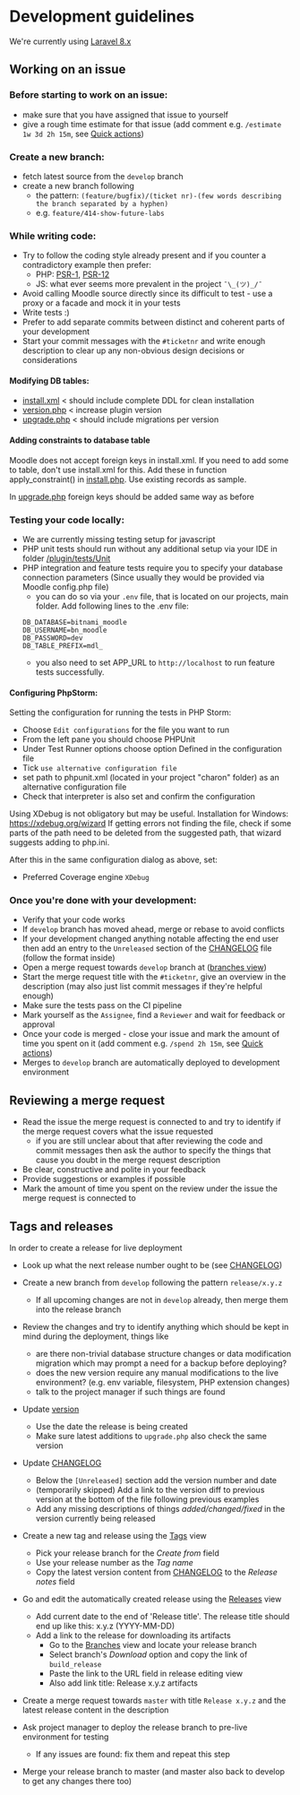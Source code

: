 # Development guidelines

We're currently using [Laravel 8.x](https://laravel.com/docs/8.x/releases)

## Working on an issue

### Before starting to work on an issue:

- make sure that you have assigned that issue to yourself
- give a rough time estimate for that issue (add comment e.g. `/estimate 1w 3d 2h 15m`, see [Quick actions](https://gitlab.cs.ttu.ee/help/user/project/quick_actions))

### Create a new branch:

- fetch latest source from the `develop` branch
- create a new branch following
  - the pattern: `(feature/bugfix)/(ticket nr)-(few words describing the branch separated by a hyphen)`
  - e.g. `feature/414-show-future-labs`
  
### While writing code:

- Try to follow the coding style already present and if you counter a contradictory example then prefer:
  - PHP: [PSR-1](https://www.php-fig.org/psr/psr-1/), [PSR-12](https://www.php-fig.org/psr/psr-12/)
  - JS: what ever seems more prevalent in the project `¯\_(ツ)_/¯`
- Avoid calling Moodle source directly since its difficult to test - use a proxy or a facade and mock it in your tests
- Write tests :)
- Prefer to add separate commits between distinct and coherent parts of your development
- Start your commit messages with the `#ticketnr` and write enough description to clear up any non-obvious design decisions or considerations

#### Modifying DB tables:

- [install.xml](/db/install.xml) < should include complete DDL for clean installation
- [version.php](/version.php) < increase plugin version
- [upgrade.php](/db/upgrade.php) < should include migrations per version

#### Adding constraints to database table

Moodle does not accept foreign keys in install.xml. If you need to add some to table, don't use install.xml for this. Add these in function apply_constraint() in [install.php](/db/install.php). Use existing records as sample.

In [upgrade.php](/db/upgrade.php) foreign keys should be added same way as before

### Testing your code locally:

- We are currently missing testing setup for javascript
- PHP unit tests should run without any additional setup via your IDE in folder [/plugin/tests/Unit](/plugin/tests/Unit)
- PHP integration and feature tests require you to specify your database connection parameters (Since usually they would be provided via Moodle config.php file)
  - you can do so via your `.env` file, that is located on our projects, main folder. Add following lines to the .env file:
  ```
  DB_DATABASE=bitnami_moodle
  DB_USERNAME=bn_moodle
  DB_PASSWORD=dev
  DB_TABLE_PREFIX=mdl_
  ```
  - you also need to set APP_URL to ```http://localhost``` to run feature tests successfully.

#### Configuring PhpStorm:

Setting the configuration for running the tests in PHP Storm:
- Choose ```Edit configurations``` for the file you want to run
- From the left pane you should choose PHPUnit
- Under Test Runner options choose option Defined in the configuration file
- Tick ```use alternative configuration file```
- set path to phpunit.xml (located in your project "charon" folder) as an alternative configuration file
- Check that interpreter is also set and confirm the configuration

Using XDebug is not obligatory but may be useful.
Installation for Windows: https://xdebug.org/wizard
If getting errors not finding the file, check if some parts of the path need to be deleted from the suggested path, that wizard suggests adding to php.ini.

After this in the same configuration dialog as above, set:
- Preferred Coverage engine ```XDebug```

### Once you're done with your development:

- Verify that your code works
- If `develop` branch has moved ahead, merge or rebase to avoid conflicts
- If your development changed anything notable affecting the end user then add an entry to the `Unreleased` section of the [CHANGELOG](/CHANGELOG.md) file (follow the format inside)
- Open a merge request towards `develop` branch at ([branches view](https://gitlab.cs.ttu.ee/ained/charon/-/branches))
- Start the merge request title with the `#ticketnr`, give an overview in the description (may also just list commit messages if they're helpful enough)
- Make sure the tests pass on the CI pipeline
- Mark yourself as the `Assignee`, find a `Reviewer` and wait for feedback or approval
- Once your code is merged - close your issue and mark the amount of time you spent on it (add comment e.g. `/spend 2h 15m`, see [Quick actions](https://gitlab.cs.ttu.ee/help/user/project/quick_actions))
- Merges to `develop` branch are automatically deployed to development environment

## Reviewing a merge request

- Read the issue the merge request is connected to and try to identify if the merge request covers what the issue requested
  - if you are still unclear about that after reviewing the code and commit messages then ask the author to specify the things that cause you doubt in the merge request description
- Be clear, constructive and polite in your feedback
- Provide suggestions or examples if possible
- Mark the amount of time you spent on the review under the issue the merge request is connected to

## Tags and releases

In order to create a release for live deployment
- Look up what the next release number ought to be (see [CHANGELOG](/CHANGELOG.md))
- Create a new branch from `develop` following the pattern `release/x.y.z`
  - If all upcoming changes are not in `develop` already, then merge them into the release branch

- Review the changes and try to identify anything which should be kept in mind during the deployment, things like
  - are there non-trivial database structure changes or data modification migration which may prompt a need for a backup before deploying?
  - does the new version require any manual modifications to the live environment? (e.g. env variable, filesystem, PHP extension changes)
  - talk to the project manager if such things are found

- Update [version](/version.php)
  - Use the date the release is being created
  - Make sure latest additions to `upgrade.php` also check the same version

- Update [CHANGELOG](/CHANGELOG.md)
  - Below the `[Unreleased]` section add the version number and date
  - (temporarily skipped) Add a link to the version diff to previous version at the bottom of the file following previous examples
  - Add any missing descriptions of things _added/changed/fixed_ in the version currently being released

- Create a new tag and release using the [Tags](https://gitlab.cs.ttu.ee/ained/charon/-/tags) view
  - Pick your release branch for the _Create from_ field
  - Use your release number as the _Tag name_
  - Copy the latest version content from [CHANGELOG](/CHANGELOG.md) to the _Release notes_ field

- Go and edit the automatically created release using the [Releases](https://gitlab.cs.ttu.ee/ained/charon/-/releases) view
  - Add current date to the end of 'Release title'. The release title should end up like this: x.y.z (YYYY-MM-DD)
  - Add a link to the release for downloading its artifacts
    - Go to the [Branches](https://gitlab.cs.ttu.ee/ained/charon/-/branches) view and locate your release branch
    - Select branch's _Download_ option and copy the link of `build_release`
    - Paste the link to the URL field in release editing view
    - Also add link title: Release x.y.z artifacts

- Create a merge request towards `master` with title `Release x.y.z` and the latest release content in the description
- Ask project manager to deploy the release branch to pre-live environment for testing
  - If any issues are found: fix them and repeat this step
- Merge your release branch to master (and master also back to develop to get any changes there too)

